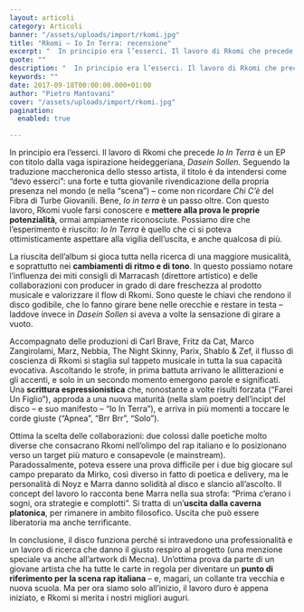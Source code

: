 ```yaml
---
layout: articoli
category: Articoli
banner: "/assets/uploads/import/rkomi.jpg"
title: "Rkomi – Io In Terra: recensione"
excerpt: "  In principio era l’esserci. Il lavoro di Rkomi che precede Io In Terra è un EP con titolo dalla vaga ispirazione heideggeriana, Dasein Sollen. Seguendo la traduzione maccheronica dello stesso artista, il titolo è da intendersi come “devo esserci”: una forte e tutta giovanile rivendicazione della propria presenza nel mondo (e nella “scena”) – [&hellip"
quote: ""
description: "  In principio era l’esserci. Il lavoro di Rkomi che precede Io In Terra è un EP con titolo dalla vaga ispirazione heideggeriana, Dasein Sollen. Seguendo la traduzione maccheronica dello stesso artista, il titolo è da intendersi come “devo esserci”: una forte e tutta giovanile rivendicazione della propria presenza nel mondo (e nella “scena”) – [&hellip"
keywords: ""
date: 2017-09-18T00:00:00.000+01:00
author: "Pietro Mantovani"
cover: "/assets/uploads/import/rkomi.jpg"
pagination:
  enabled: true

---
```


In principio era l’esserci. Il lavoro di Rkomi che precede _Io In Terra_ è un EP con titolo dalla vaga ispirazione heideggeriana, _Dasein Sollen._ Seguendo la traduzione maccheronica dello stesso artista, il titolo è da intendersi come “devo esserci”: una forte e tutta giovanile rivendicazione della propria presenza nel mondo (e nella “scena”) – come non ricordare _Chi C’è_ del Fibra di Turbe Giovanili. Bene, _Io in terra_ è un passo oltre. Con questo lavoro, Rkomi vuole farsi conoscere e **mettere alla prova le proprie potenzialità**, ormai ampiamente riconosciute. Possiamo dire che l’esperimento è riuscito: _Io In Terra_ è quello che ci si poteva ottimisticamente aspettare alla vigilia dell’uscita, e anche qualcosa di più. 

La riuscita dell’album si gioca tutta nella ricerca di una maggiore musicalità, e soprattutto nei **cambiamenti di ritmo e di tono**. In questo possiamo notare l’influenza dei miti consigli di Marracash (direttore artistico) e delle collaborazioni con producer in grado di dare freschezza al prodotto musicale e valorizzare il flow di Rkomi. Sono queste le chiavi che rendono il disco godibile, che lo fanno girare bene nelle orecchie e restare in testa – laddove invece in _Dasein Sollen_ si aveva a volte la sensazione di girare a vuoto.

Accompagnato delle produzioni di Carl Brave, Fritz da Cat, Marco Zangirolami, Marz, Nebbia, The Night Skinny, Parix, Shablo & Zef, il flusso di coscienza di Rkomi si staglia sul tappeto musicale in tutta la sua capacità evocativa. Ascoltando le strofe, in prima battuta arrivano le allitterazioni e gli accenti, e solo in un secondo momento emergono parole e significati. Una **scrittura espressionistica** che, nonostante a volte risulti forzata (“Farei Un Figlio”), approda a una nuova maturità (nella slam poetry dell’incipt del disco – e suo manifesto – “Io In Terra”), e arriva in più momenti a toccare le corde giuste (“Apnea”, “Brr Brr”, “Solo”).

Ottima la scelta delle collaborazioni: due colossi dalle poetiche molto diverse che consacrano Rkomi nell’olimpo del rap italiano e lo posizionano verso un target più maturo e consapevole (e mainstream). Paradossalmente, poteva essere una prova difficile per i due big giocare sul campo preparato da Mirko, così diverso in fatto di poetica e delivery, ma le personalità di Noyz e Marra danno solidità al disco e slancio all’ascolto. Il concept del lavoro lo racconta bene Marra nella sua strofa: “Prima c’erano i sogni, ora strategie e complotti”. Si tratta di un’**uscita dalla caverna platonica**, per rimanere in ambito filosofico. Uscita che può essere liberatoria ma anche terrificante.

In conclusione, il disco funziona perché si intravedono una professionalità e un lavoro di ricerca che danno il giusto respiro al progetto (una menzione speciale va anche all’artwork di Mecna). Un’ottima prova da parte di un giovane artista che ha tutte le carte in regola per diventare un **punto di riferimento per la scena rap italiana** – e, magari, un collante tra vecchia e nuova scuola. Ma per ora siamo solo all’inizio, il lavoro duro è appena iniziato, e Rkomi si merita i nostri migliori auguri.